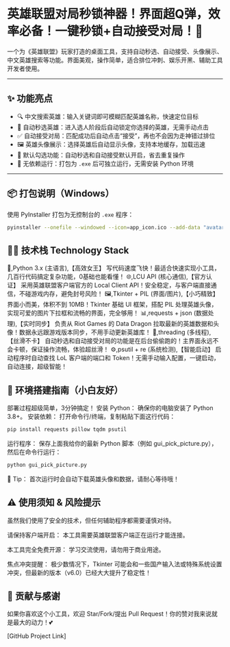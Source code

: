 # 英雄联盟对局秒锁神器！界面超Q弹，效率必备！一键秒锁+自动接受对局！🤩

一个为《英雄联盟》玩家打造的桌面工具，支持自动秒选、自动接受、头像展示、中文英雄搜索等功能。界面美观，操作简单，适合排位冲刺、娱乐开黑、辅助工具开发者使用。

---

## ✨ 功能亮点

- 🔍 中文搜索英雄：输入关键词即可模糊匹配英雄名称，快速定位目标
- 🎯 自动秒选英雄：进入选人阶段后自动锁定你选择的英雄，无需手动点击
- ✅ 自动接受对局：匹配成功后自动点击“接受”，再也不会因为走神错过排位
- 🖼️ 英雄头像展示：选择英雄后自动显示头像，支持本地缓存，加载迅速
- 🧠 默认勾选功能：自动秒选和自动接受默认开启，省去重复操作
- 🧩 无依赖运行：打包为 `.exe` 后可独立运行，无需安装 Python 环境

---

## 📦 打包说明（Windows）

使用 PyInstaller 打包为无控制台的 `.exe` 程序：

```bash
pyinstaller --onefile --windowed --icon=app_icon.ico --add-data "avatars;avatars"  --add-data "champion.json;." gui_pick_picture.py    
```

## 🧑‍💻 技术栈 Technology Stack
🐍,Python 3.x (主语言),【高效女王】 写代码速度飞快！最适合快速实现小工具，几百行代码搞定复杂功能，0基础也能看懂！
🌐,LCU API (核心通信),【官方认证】 采用英雄联盟客户端官方的 Local Client API！安全稳定，与客户端直接通信，不碰游戏内存，避免封号风险！
🖼️,Tkinter + PIL (界面/图片),【小巧精致】 界面小而美，体积不到 10MB！Tkinter 基础 UI 框架，搭配 PIL 处理英雄头像，实现可爱的图片下拉框和流畅的界面，完全够用！
📊,requests + json (数据处理),【实时同步】 负责从 Riot Games 的 Data Dragon 拉取最新的英雄数据和头像！数据永远跟游戏版本同步，不用手动更新英雄库！
🚀,threading (多线程),【丝滑不卡】 自动秒选和自动接受对局的功能是在后台偷偷跑的！主界面永远不会卡顿，保证操作流畅，体验超丝滑！
⚙️,psutil + re (系统检测),【智能启动】 启动程序时自动查找 LoL 客户端的端口和 Token！无需手动输入配置，一键启动，自动连接，超级智能！

## 🔧 环境搭建指南（小白友好）
部署过程超级简单，3分钟搞定！
安装 Python： 确保你的电脑安装了 Python 3.8+。
安装依赖： 打开命令行/终端，复制粘贴下面这行代码：
```Bash
pip install requests pillow tqdm psutil
```
运行程序： 保存上面我给你的最新 Python 脚本（例如 gui_pick_picture.py），然后在命令行运行：
```Bash
python gui_pick_picture.py
```
🌟 Tip： 首次运行时会自动下载英雄头像和数据，请耐心等待哦！

## ⚠️ 使用须知 & 风险提示
虽然我们使用了安全的技术，但任何辅助程序都需要谨慎对待。

请保持客户端开启： 本工具需要英雄联盟客户端正在运行才能连接。

本工具完全免费开源： 学习交流使用，请勿用于商业用途。

焦点冲突提醒： 极少数情况下，Tkinter 可能会和一些国产输入法或特殊系统设置冲突，但最新的版本（v6.0）已经大大提升了稳定性！

## 🤝 贡献与感谢
如果你喜欢这个小工具，欢迎 Star/Fork/提出 Pull Request！你的赞对我来说就是最大的动力！💕

[GitHub Project Link]